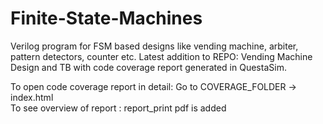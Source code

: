 # Finite-State-Machines
Verilog program for FSM based designs like vending machine, arbiter, pattern detectors, counter etc.
Latest addition to REPO: Vending Machine Design and TB with code coverage report generated in QuestaSim.

To open code coverage report in detail: Go to COVERAGE_FOLDER -> index.html<br>
To see overview of report : report_print pdf is added
